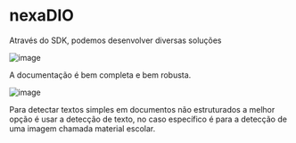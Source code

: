 # nexaDIO

Através do SDK, podemos desenvolver diversas soluções

![image](https://github.com/user-attachments/assets/517fc469-25f8-4ff9-89be-76f409748e41)

A documentação é bem completa e bem robusta.

![image](https://github.com/user-attachments/assets/6a100ecf-70f3-4ce4-b459-0b2156581077)

Para detectar textos simples em documentos não estruturados a melhor opção é usar a detecção de texto, no caso específico é para a detecção de uma imagem chamada material escolar.

